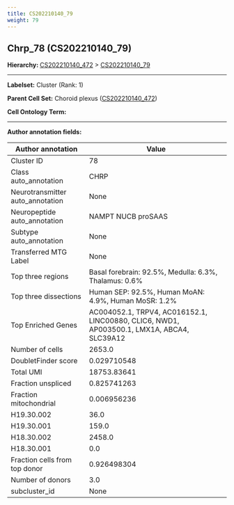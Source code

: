 ```yaml
---
title: CS202210140_79
weight: 79
---
```

## Chrp_78 (CS202210140_79)
<b>Hierarchy: </b>
[CS202210140_472](https://purl.brain-bican.org/taxonomy/CS202210140#CS202210140_472) >
[CS202210140_79](https://purl.brain-bican.org/taxonomy/CS202210140#CS202210140_79)

---


**Labelset:** Cluster (Rank: 1)

**Parent Cell Set:** Choroid plexus ([CS202210140_472](https://purl.brain-bican.org/taxonomy/CS202210140#CS202210140_472))



**Cell Ontology Term:** 

[MARKER GENES.]: #


---

[TRANSFERRED ANNOTATIONS.]: #


[AUTHOR ANNOTATION FIELDS.]: #


**Author annotation fields:**

| Author annotation | Value |
|-------------------|-------|
|Cluster ID|78|
|Class auto_annotation|CHRP|
|Neurotransmitter auto_annotation|None|
|Neuropeptide auto_annotation|NAMPT NUCB proSAAS|
|Subtype auto_annotation|None|
|Transferred MTG Label|None|
|Top three regions|Basal forebrain: 92.5%, Medulla: 6.3%, Thalamus: 0.6%|
|Top three dissections|Human SEP: 92.5%, Human MoAN: 4.9%, Human MoSR: 1.2%|
|Top Enriched Genes|AC004052.1, TRPV4, AC016152.1, LINC00880, CLIC6, NWD1, AP003500.1, LMX1A, ABCA4, SLC39A12|
|Number of cells|2653.0|
|DoubletFinder score|0.029710548|
|Total UMI|18753.83641|
|Fraction unspliced|0.825741263|
|Fraction mitochondrial|0.006956236|
|H19.30.002|36.0|
|H19.30.001|159.0|
|H18.30.002|2458.0|
|H18.30.001|0.0|
|Fraction cells from top donor|0.926498304|
|Number of donors|3.0|
|subcluster_id|None|
